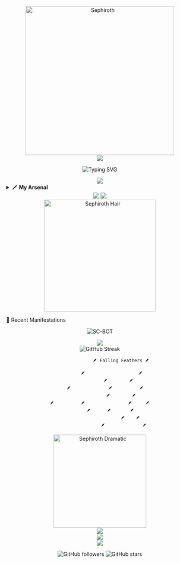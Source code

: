 <div align="center">
  <img src="https://media.tenor.com/7bJT7iioE7oAAAAM/sephiroth-sephiroth-flip-phone.gif" alt="Sephiroth" width="400"/>
</div>

<div align="center">
  <img src="https://capsule-render.vercel.app/api?type=waving&color=gradient&customColorList=0,2,2,5,30&height=150&section=header&text=One-Winged%20Developer&fontSize=50&fontColor=silver&animation=twinkling&fontAlignY=35&desc=I%20will%20never%20be%20a%20memory&descSize=20&descAlignY=55" />
</div>

<div align="center">

![Typing SVG](https://readme-typing-svg.herokuapp.com?font=Fira+Code&weight=600&size=25&pause=1000&color=C0C0C0&center=true&vCenter=true&width=600&lines=The+Planet's+chosen+developer;Coding+through+the+Lifestream;Never+to+be+forgotten;Masamune+slices+through+bugs;One+wing+is+all+I+need)

</div>

<div align="center">
  <img src="https://github-profile-trophy.vercel.app/api/?username=lxyoo&theme=onedark&no-frame=true&no-bg=true&margin-w=4&column=7" />
</div>

<details>
<summary>🗡️ <b>My Arsenal</b></summary>

const sephiroth = {
    wing: "One",
    blade: "Masamune",
    abilities: {
        frontend: ["React", "Next.js", "TypeScript", "Tailwind CSS"],
        backend: ["Node.js", "Python", "Express", "FastAPI"],
        databases: ["MongoDB", "PostgreSQL", "Redis"],
        tools: ["Docker", "Git", "AWS", "Vercel"],
        specialAttacks: ["Supernova", "Meteor", "Heartless Angel"]
    },
    currentQuest: "Mastering the art of code",
    motto: "I will never be a memory",
    location: "The Northern Crater",
    status: "Seeking the Promised Land"
};

</details>

<div align="center">
  <img src="https://github-readme-stats.vercel.app/api?username=lxyoo&show_icons=true&theme=transparent&bg_color=0d1117&title_color=C0C0C0&icon_color=8B949E&text_color=C0C0C0&border_color=21262d&hide_border=true&custom_title=Power%20Statistics" />
  <img src="https://github-readme-stats.vercel.app/api/top-langs/?username=lxyoo&layout=compact&theme=transparent&bg_color=0d1117&title_color=C0C0C0&text_color=C0C0C0&border_color=21262d&hide_border=true&custom_title=Mastered%20Languages" />
</div>

<div align="center">
  <img src="https://media1.tenor.com/m/RnoCkJPl9W8AAAAd/sephiroth-final-fantasy7.gif" alt="Sephiroth Hair" width="300"/>
</div>

🌙 Recent Manifestations
<div align="center">

![SC-BOT](https://github-readme-stats.vercel.app/api/pin/?username=lxyoo&repo=SC-BOT&theme=transparent&bg_color=0d1117&title_color=C0C0C0&text_color=C0C0C0&icon_color=8B949E&border_color=21262d&hide_border=true)

</div>

<div align="center">
  <img src="https://github-readme-activity-graph.vercel.app/graph?username=lxyoo&bg_color=0d1117&color=C0C0C0&line=8B949E&point=C0C0C0&area=true&hide_border=true&custom_title=The%20Lifestream%20of%20Code" />
</div>

<div align="center">
  <img src="https://github-readme-streak-stats.herokuapp.com/?user=lxyoo&theme=transparent&background=0d1117&stroke=21262d&ring=C0C0C0&fire=8B949E&currStreakNum=C0C0C0&sideNums=C0C0C0&currStreakLabel=C0C0C0&sideLabels=C0C0C0&dates=C0C0C0&hide_border=true" alt="GitHub Streak"/>
</div>

<div align="center">


                    🪶 Falling Feathers 🪶
                         
             🪶                    🪶
                  🪶        🪶
        🪶              🪶          🪶
                    🪶        🪶
    🪶          🪶                🪶     🪶
            🪶      🪶       🪶
                           🪶    🪶
                      🪶              🪶

</div>

<div align="center">
  <img src="https://media.tenor.com/E_dCucQg3EsAAAAM/cry-ssh.gif" alt="Sephiroth Dramatic" width="250"/>
</div>

<div align="center">
  <img src="https://quotes-github-readme.vercel.app/api?type=horizontal&theme=dark&quote=What%20I%20have%20shown%20you%20is%20reality.%20What%20you%20remember,%20that%20is%20the%20illusion.&author=Sephiroth" />
</div>

<div align="center">
  <img src="https://komarev.com/ghpvc/?username=lxyoo&label=Visitors%20to%20the%20Northern%20Crater&color=silver&style=for-the-badge" />
</div>

<div align="center">
  <img src="https://capsule-render.vercel.app/api?type=waving&color=gradient&customColorList=0,2,2,5,30&height=100&section=footer&text=The%20Planet%20calls%20to%20me...&fontSize=20&fontColor=silver&animation=fadeIn&fontAlignY=65" />
</div>

<div align="center">

![GitHub followers](https://img.shields.io/github/followers/lxyoo?style=for-the-badge&color=silver&labelColor=black&logo=github)
![GitHub stars](https://img.shields.io/github/stars/lxyoo?style=for-the-badge&color=silver&labelColor=black&logo=github)

</div>

